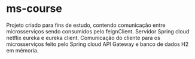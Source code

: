 # ms-course
Projeto criado para fins de estudo, contendo comunicação entre microsserviços sendo consumidos pelo feignClient. Servidor Spring cloud netflix eureka e eureka client. Comunicação do cliente para os microsserviços feito pelo Spring cloud API Gateway e banco de dados H2 em mémoria.
